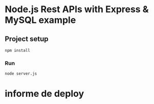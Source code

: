# Node.js Rest APIs with Express & MySQL example


## Project setup
```
npm install
```

### Run
```
node server.js
```

# informe de deploy 
